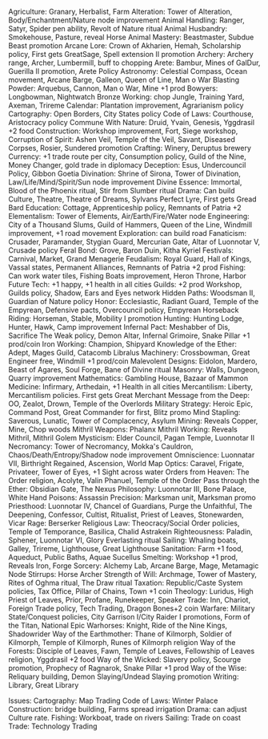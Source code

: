 Agriculture: Granary, Herbalist, Farm
Alteration: Tower of Alteration, Body/Enchantment/Nature node improvement
Animal Handling: Ranger, Satyr, Spider pen ability, Revolt of Nature ritual
Animal Husbandry: Smokehouse, Pasture, reveal Horse
Animal Mastery: Beastmaster, Subdue Beast promotion
Arcane Lore: Crown of Akharien, Hemah, Scholarship policy, First gets GreatSage, Spell extension II promotion
Archery: Archery range, Archer, Lumbermill, buff to chopping
Arete: Bambur, Mines of GalDur, Guerilla II promotion, Arete Policy
Astronomy: Celestial Compass, Ocean movement, Arcane Barge, Galleon, Queen of Line, Man o War
Blasting Powder: Arquebus, Cannon, Man o War, Mine +1 prod
Bowyers: Longbowman, Nightwatch
Bronze Working: chop Jungle, Training Yard, Axeman, Trireme
Calendar: Plantation improvement, Agrarianism policy
Cartography: Open Borders, City States policy
Code of Laws: Courthouse, Aristocracy policy
Commune With Nature: Druid, Yvain, Genesis, Yggdrasil +2 food
Construction: Workshop improvement, Fort, Siege workshop, 
Corruption of Spirit: Ashen Veil, Temple of the Veil, Savant, Diseased Corpses, Rosier, Sundered promotion
Crafting: Winery, Deruptus brewery
Currency: +1 trade route per city, Consumption policy, Guild of the Nine, Money Changer, gold trade in diplomacy
Deception: Esus, Undercouncil Policy, Gibbon Goetia
Divination: Shrine of Sirona, Tower of Divination, Law/Life/Mind/Spirit/Sun node improvement
Divine Essence: Immortal, Blood of the Phoenix ritual, Stir from Slumber ritual
Drama: Can build Culture, Theatre, Theatre of Dreams, Sylvans Perfect Lyre, First gets Gread Bard
Education: Cottage, Apprenticeship policy, Remnants of Patria +2
Elementalism: Tower of Elements, Air/Earth/Fire/Water node
Engineering: City of a Thousand Slums, Guild of Hammers, Queen of the Line, Windmill improvement, +1 road movement
Exploration: can build road
Fanaticism: Crusader, Paramander, Stygian Guard, Mercurian Gate, Altar of Luonnotar V, Crusade policy
Feral Bond: Grove, Baron Duin, Kitha Kyriel
Festivals: Carnival, Market, Grand Menagerie
Feudalism: Royal Guard, Hall of Kings, Vassal states, Permanent Alliances, Remnants of Patria +2 prod
Fishing: Can work water tiles, Fishing Boats improvement, Heron Throne, Harbor
Future Tech: +1 happy, +1 health in all cities
Guilds: +2 prod Workshop, Guilds policy, Shadow, Ears and Eyes network
Hidden Paths: Woodsman II, Guardian of Nature policy
Honor: Ecclesiastic, Radiant Guard, Temple of the Empyrean, Defensive pacts, Overcouncil policy, Empyrean
Horseback Riding: Horseman, Stable, Mobility I promotion
Hunting: Hunting Lodge, Hunter, Hawk, Camp improvement
Infernal Pact: Meshabber of Dis, Sacrifice The Weak policy, Demon Altar, Infernal Grimoire, Snake Pillar +1 prod/coin
Iron Working: Champion, Shipyard
Knowledge of the Ether: Adept, Mages Guild, Catacomb Libralus
Machinery: Crossbowman, Great Engineer free, Windmill +1 prod/coin
Malevolent Designs: Eidolon, Mardero, Beast of Agares, Soul Forge, Bane of Divine ritual
Masonry: Walls, Dungeon, Quarry improvement
Mathematics: Gambling House, Bazaar of Mammon
Medicine: Infirmary, Arthedain, +1 Health in all cities
Mercantilism: Liberty, Mercantilism policies. First gets Great Merchant
Message from the Deep: OO, Zealot, Drown, Temple of the Overlords
Military Strategy: Heroic Epic, Command Post, Great Commander for first, Blitz promo
Mind Stapling: Saverous, Lunatic, Tower of Complacency, Asylum
Mining: Reveals Copper, Mine, Chop woods
Mithril Weapons: Phalanx
Mithril Working: Reveals Mithril, Mithril Golem
Mysticism: Elder Council, Pagan Temple, Luonnotar II
Necromancy: Tower of Necromancy, Mokka's Cauldron, Chaos/Death/Entropy/Shadow node improvement
Omniscience: Luonnatar VII, Birthright Regained, Ascension, World Map
Optics: Caravel, Frigate, Privateer, Tower of Eyes, +1 Sight across water
Orders from Heaven: The Order religion, Acolyte, Valin Phanuel, Temple of the Order
Pass through the Ether: Obsidian Gate, The Nexus
Philosophy: Luonnotar III, Bone Palace, White Hand
Poisons: Assassin
Precision: Marksman unit, Marksman promo
Priesthood: Luonnotar IV, Chancel of Guardians, Purge the Unfaithful, The Deepening, Confessor, Cultist, Ritualist, Priest of Leaves, Stonewarden, Vicar
Rage: Berserker
Religious Law: Theocracy/Social Order policies, Temple of Temporance, Basilica, Chalid Astrakein
Righteousness: Paladin, Sphener, Luonnotar VI, Glory Everlasting ritual
Sailing: Whaling boats, Galley, Trireme, Lighthouse, Great Lighthouse
Sanitation: Farm +1 food, Aqueduct, Public Baths, Aquae Sucellus
Smelting: Workshop +1 prod, Reveals Iron, Forge
Sorcery: Alchemy Lab, Arcane Barge, Mage, Metamagic Node
Stirrups: Horse Archer
Strength of Will: Archmage, Tower of Mastery, Rites of Oghma ritual, The Draw ritual
Taxation: Republic/Caste System policies, Tax Office, Pillar of Chains, Town +1 coin
Theology: Luridus, High Priest of Leaves, Prior, Profane, Runekeeper, Speaker
Trade: Inn, Chariot, Foreign Trade policy, Tech Trading, Dragon Bones+2 coin
Warfare: Military State/Conquest policies, City Garrison I/City Raider I promotions, Form of the Titan, National Epic
Warhorses: Knight, Ride of the Nine Kings, Shadowrider
Way of the Earthmother: Thane of Kilmorph, Soldier of Kilmorph, Temple of Kilmorph, Runes of Kilmorph religion
Way of the Forests: Disciple of Leaves, Fawn, Temple of Leaves, Fellowship of Leaves religion, Yggdrasil +2 food
Way of the Wicked: Slavery policy, Scourge promotion, Prophecy of Ragnarok, Snake Pillar +1 prod
Way of the Wise: Reliquary building, Demon Slaying/Undead Slaying promotion
Writing: Library, Great Library




Issues:
Cartography: Map Trading
Code of Laws: Winter Palace
Construction: bridge building, Farms spread irrigation
Drama: can adjust Culture rate.
Fishing: Workboat, trade on rivers
Sailing: Trade on coast
Trade: Technology Trading
